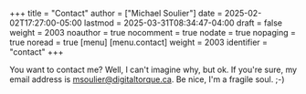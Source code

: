 +++
title = "Contact"
author = ["Michael Soulier"]
date = 2025-02-02T17:27:00-05:00
lastmod = 2025-03-31T08:34:47-04:00
draft = false
weight = 2003
noauthor = true
nocomment = true
nodate = true
nopaging = true
noread = true
[menu]
  [menu.contact]
    weight = 2003
    identifier = "contact"
+++

You want to contact me? Well, I can't imagine why, but ok. If you're sure, my
email address is [msoulier@digitaltorque.ca](mailto:msoulier@digitaltorque.ca). Be nice, I'm a fragile soul. ;-)

